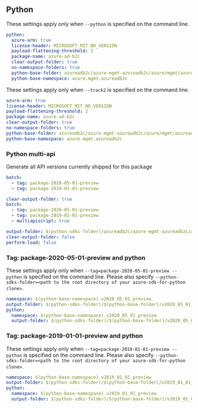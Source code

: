 ## Python

These settings apply only when `--python` is specified on the command line.

```yaml !$(track2)
python:
  azure-arm: true
  license-header: MICROSOFT_MIT_NO_VERSION
  payload-flattening-threshold: 2
  package-name: azure-ad-b2c
  clear-output-folder: true
  no-namespace-folders: true
  python-base-folder: azureadb2c/azure-mgmt-azureadb2c/azure/mgmt/azureadb2c
  python-base-namespace: azure.mgmt.azureadb2c
```

These settings apply only when `--track2` is specified on the command line.

```yaml $(track2)
azure-arm: true
license-header: MICROSOFT_MIT_NO_VERSION
payload-flattening-threshold: 2
package-name: azure-ad-b2c
clear-output-folder: true
no-namespace-folders: true
python-base-folder: azureadb2c/azure-mgmt-azureadb2c/azure/mgmt/azureadb2c
python-base-namespace: azure.mgmt.azureadb2c
```

### Python multi-api

Generate all API versions currently shipped for this package

```yaml $(multiapi) && !$(track2)
batch:
  - tag: package-2020-05-01-preview
  - tag: package-2019-01-01-preview
```

```yaml $(multiapi) && $(track2)
clear-output-folder: true
batch:
  - tag: package-2020-05-01-preview
  - tag: package-2019-01-01-preview
  - multiapiscript: true
```

``` yaml $(multiapiscript)
output-folder: $(python-sdks-folder)/azureadb2c/azure-mgmt-azureadb2c/azure/mgmt/azureadb2c/
clear-output-folder: false
perform-load: false
```

### Tag: package-2020-05-01-preview and python

These settings apply only when `--tag=package-2020-05-01-preview --python` is specified on the command line. Please also specify `--python-sdks-folder=<path to the root directory of your azure-sdk-for-python clone>`.

```yaml $(tag) =='package-2020-05-01'
namespace: $(python-base-namespace).v2020_05_01_preview
output-folder: $(python-sdks-folder)/$(python-base-folder)/v2020_05_01_preview
python:
  namespace: $(python-base-namespace).v2020_05_01_preview
  output-folder: $(python-sdks-folder)/$(python-base-folder)/v2020_05_01_preview
```

### Tag: package-2019-01-01-preview and python

These settings apply only when `--tag=package-2019-01-01-preview --python` is specified on the command line. Please also specify `--python-sdks-folder=<path to the root directory of your azure-sdk-for-python clone>`.

```yaml $(tag) =='package-2019-01-01'
namespace: $(python-base-namespace).v2019_01_01_preview
output-folder: $(python-sdks-folder)/$(python-base-folder)/v2019_01_01_preview
python:
  namespace: $(python-base-namespace).v2019_01_01_preview
  output-folder: $(python-sdks-folder)/$(python-base-folder)/v2019_01_01_preview
```
